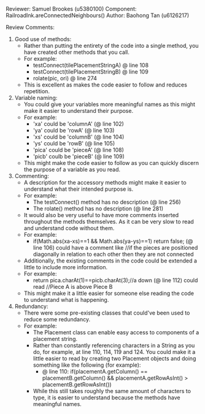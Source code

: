 Reviewer: Samuel Brookes (u5380100)
Component: RailroadInk.areConnectedNeighbours()
Author: Baohong Tan (u6126217)

Review Comments:

1.  Good use of methods: 
    * Rather than putting the entirety of the code into a single method, you have created other methods that you call.
    * For example: 
        * testConnect(tilePlacementStringA) @ line 108
        * testConnect(tilePlacementStringB) @ line 109
        * rolate(pic, ori) @ line 274
    * This is excellent as makes the code easier to follow and reduces repetition. 
2.  Variable naming: 
    * You could give your variables more meaningful names as this might make it easier to understand their purpose.
    * For example: 
        * 'xa' could be 'columnA' (@ line 102)
        * 'ya' could be 'rowA' (@ line 103)
        * 'xs' could be 'columnB' (@ line 104)
        * 'ys' could be 'rowB' (@ line 105)
        * 'pica' could be 'pieceA' (@ line 108)
        * 'picb' coulb be 'pieceB' (@ line 109)
    * This might make the code easier to follow as you can quickly discern the purpose of a variable as you read.
3.  Commenting: 
    * A description for the accessory methods might make it easier to understand what their intended purpose is.
    * For example:
        * The testConnect() method has no description (@ line 256)
        * The rolate() method has no description (@ line 281)
    * It would also be very useful to have more comments inserted throughout the methods themselves. As it can be very slow to read and understand code without them.
    * For example: 
        * if(Math.abs(xa-xs)==1 && Math.abs(ya-ys)==1) return false; (@ line 106) could have a comment like //if the pieces are positioned diagonally in relation to each other then they are not connected
    * Additionally, the existing comments in the code could be extended a little to include more information.
    * For example: 
        * return pica.charAt(1)==picb.charAt(3);//a down (@ line 112) could read //Piece A is above Piece B
    * This might make it a little easier for someone else reading the code to understand what is happening.
4.  Redundancy: 
    * There were some pre-existing classes that could've been used to reduce some redundancy.
    * For example: 
        * The Placement class can enable easy access to components of a placement string.
        * Rather than constantly referencing characters in a String as you do, for example, at line 110, 114, 119 and 124. You could make it a little easier to read by creating two Placement objects and doing something like the following (for example):
            * @ line 110: if(placementA.getColumn() == placementB.getColumn() && placementA.getRowAsInt() > placementB.getRowAsInt())
        * While this still takes roughly the same amount of characters to type, it is easier to understand because the methods have meaningful names.

 